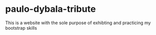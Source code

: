 # paulo-dybala-tribute
This is a website with the sole purpose of exhibting and practicing my bootstrap skills
